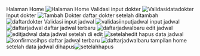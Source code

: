 Halaman Home ![Halaman Home ](https://github.com/user-attachments/assets/62f1605b-f347-4991-984f-72d3f8f9d1d9)
Validasi input dokter ![Validasidatadokter](https://github.com/user-attachments/assets/7de6479f-9311-4560-8ada-257fe8e31184)
Input dokter ![Tambah Dokter](https://github.com/user-attachments/assets/21a6f161-df9c-4b7c-96cb-059d4bcbf366)
daftar dokter setelah ditambah ![daftardokter](https://github.com/user-attachments/assets/96ffda3b-fb42-4678-9058-bbee59bdb151)
Validasi input jadwal ![validasiinputjadwal](https://github.com/user-attachments/assets/94c38a91-ced6-4b89-8acb-1e0f0c2b7bd5)
input jadwal ![daftarjadwal](https://github.com/user-attachments/assets/83779986-aed1-4c19-9064-220717c25152)
daftar jadwal terbaru ![daftarjadwalbaru](https://github.com/user-attachments/assets/c90fd6c0-522a-47e8-a148-968809deb0d2)
edit jadwal ![editjadwal](https://github.com/user-attachments/assets/c3346f83-5683-4ee5-9635-ce9735876438)
data jadwal setelah di edit ![setelahedit](https://github.com/user-attachments/assets/12f5427a-22bc-4b22-bf39-b1d4566c4a65)
hapus data jadwal ![konfirmasihps](https://github.com/user-attachments/assets/358091cc-7a26-48d2-9a1b-6b2f26e6a90e)
daftar jadwal terbaru ![daftarjadwalbaru](https://github.com/user-attachments/assets/4dcfc02a-9ac1-44a4-8e2d-d2731d3ca5a6)
tampilan home setelah data jadwal dihapus![setelahhapus](https://github.com/user-attachments/assets/94e263c9-e762-466b-ae27-c51b8887f500)
